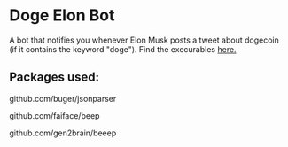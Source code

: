 # Doge Elon Bot

A bot that notifies you whenever Elon Musk posts a tweet about dogecoin (if it contains the keyword "doge"). Find the execurables [here.](https://github.com/TheZoraiz/dogeElonBot/releases/tag/v1.1)

## Packages used:

github.com/buger/jsonparser

github.com/faiface/beep

github.com/gen2brain/beeep
